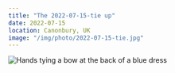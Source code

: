 ```yaml
---
title: "The 2022-07-15-tie up"
date: 2022-07-15
location: Canonbury, UK
image: "/img/photo/2022-07-15-tie.jpg"
---
```


![Hands tying a bow at the back of a blue dress](/img/photo/2022-07-15-tie.jpg)
